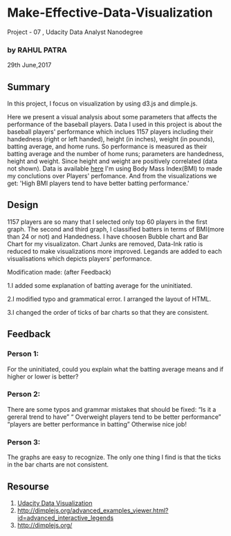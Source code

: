 # Make-Effective-Data-Visualization
Project - 07 , Udacity Data Analyst Nanodegree
### by RAHUL PATRA
29th June,2017

## Summary
In this project, I focus on visualization by using d3.js and dimple.js.

Here we present a visual analysis about some parameters that affects the performance of the baseball players. Data I used in this project is about the baseball players' performance which inclues 1157 players including their handedness (right or left handed), height (in inches), weight (in pounds), batting average, and home runs. So performance is measured as their batting average and the number of home runs; parameters are handedness, height and weight. Since height and weight are positively correlated (data not shown). Data is available [here](https://docs.google.com/document/d/1w7KhqotVi5eoKE3I_AZHbsxdr-NmcWsLTIiZrpxWx4w/pub?embedded=true)
I'm using Body Mass Index(BMI) to made my conclutions over Players' perfomance. And from the visualizations we get: 'High BMI players tend to have better batting performance.'


## Design
1157 players are so many that I selected only top 60 players in the first graph.
The second and third graph, I classified batters in terms of BMI(more than 24 or not) and Handedness.
I have choosen Bubble chart and Bar Chart for my visualizaton. Chart Junks are removed, Data-Ink ratio is reduced to make visualizations more improved. Legands are added to each visualisations which depicts players' performance. 

Modification made: (after Feedback)

1.I added some explanation of batting average for the uninitiated.

2.I modified typo and grammatical error. I arranged the layout of HTML.

3.I changed the order of ticks of bar charts so that they are consistent.

## Feedback

### Person 1:
For the uninitiated, could you explain what the batting average means and if higher or lower is better?

### Person 2:
There are some typos and grammar mistakes that should be fixed:
“Is it a gereral trend to have”
“ Overweight players tend to be better performance”
“players are better performance in batting”
Otherwise nice job!

### Person 3:
The graphs are easy to recognize.
The only one thing I find is that the ticks in the bar charts are not consistent.

## Resourse
1. [Udacity Data Visualization](https://classroom.udacity.com/courses/ud507-nd)
2. http://dimplejs.org/advanced_examples_viewer.html?id=advanced_interactive_legends
3. http://dimplejs.org/
